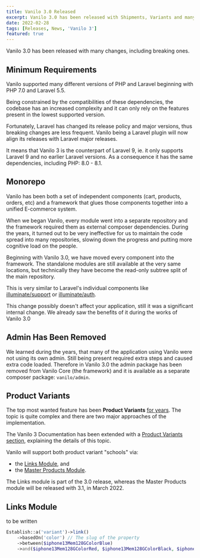 ```yaml
---
title: Vanilo 3.0 Released
excerpt: Vanilo 3.0 has been released with Shipments, Variants and many other features. See what's new.
date: 2022-02-28
tags: [Releases, News, 'Vanilo 3']
featured: true
---
```

Vanilo 3.0 has been released with many changes, including breaking ones.

## Minimum Requirements

Vanilo supported many different versions of PHP and Laravel beginning with PHP 7.0 and Laravel 5.5.

Being constrained by the compatibilities of these dependencies, the codebase has an increased
complexity and it can only rely on the features present in the lowest supported version.

Fortunately, Laravel has changed its release policy and major versions, thus breaking changes are less frequent.
Vanilo being a Laravel plugin will now align its releases with Laravel major releases.

It means that Vanilo 3 is the counterpart of Laravel 9, ie. it only supports Laravel 9 and no earlier
Laravel versions. As a consequence it has the same dependencies, including PHP: 8.0 - 8.1.

## Monorepo

Vanilo has been both a set of independent components (cart, products, orders, etc) and
a framework that glues those components together into a unified E-commerce system.

When we began Vanilo, every module went into a separate repository and the framework
required them as external composer dependencies. During the years, it turned out to
be very ineffective for us to maintain the code spread into many repositories, slowing
down the progress and putting more cognitive load on the people.

Beginning with Vanilo 3.0, we have moved every component into the framework. The
standalone modules are still available at the very same locations, but technically
they have become the read-only subtree split of the main repository.

This is very similar to Laravel's individual components like [illuminate/support](https://github.com/illuminate/support)
or [illuminate/auth](https://github.com/illuminate/auth).

This change possibly doesn't affect your application, still it was a
significant internal change. We already saw the benefits of it during
the works of Vanilo 3.0

## Admin Has Been Removed

We learned during the years, that many of the application using Vanilo were not
using its own admin. Still being present required extra steps and caused extra
code loaded. Therefore in Vanilo 3.0 the admin package has been removed from
Vanilo Core (the framework) and it is available as a separate composer package: `vanilo/admin`.

## Product Variants

The top most wanted feature has been **Product Variants**
[for years](https://github.com/vanilophp/framework/issues/62). The topic is
quite complex and there are two major approaches of the implementation.

The Vanilo 3 Documentation has been extended with a
[Product Variants section](https://vanilo.io/docs/3.x/product-variants),
explaining the details of this topic.

Vanilo will support both product variant "schools" via:

- the [Links Module](https://vanilo.io/docs/3.x/links), and
- the [Master Products Module](https://vanilo.io/docs/3.x/master-products).

The Links module is part of the 3.0 release, whereas the Master Products module
will be released with 3.1, in March 2022.

## Links Module

to be written

```php
Establish::a('variant')->link()
    ->basedOn('color') // The slug of the property
    ->between($iphone13Mem128GColorBlue)
    ->and($iphone13Mem128GColorRed, $iphone13Mem128GColorBlack, $iphone13Mem128GColorWhite);
```
